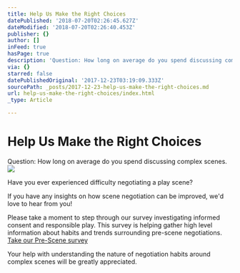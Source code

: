 ```yaml
---
title: Help Us Make the Right Choices
datePublished: '2018-07-20T02:26:45.627Z'
dateModified: '2018-07-20T02:26:40.453Z'
publisher: {}
author: []
inFeed: true
hasPage: true
description: 'Question: How long on average do you spend discussing complex scenes.'
via: {}
starred: false
datePublishedOriginal: '2017-12-23T03:19:09.333Z'
sourcePath: _posts/2017-12-23-help-us-make-the-right-choices.md
url: help-us-make-the-right-choices/index.html
_type: Article

---
```

# Help Us Make the Right Choices

Question: How long on average do you spend discussing complex scenes.
![](https://the-grid-user-content.s3-us-west-2.amazonaws.com/4aa0fb1d-84c2-4682-a8c6-0d80e06cb636.png)

Have you ever experienced difficulty negotiating a play scene?

If you have any insights on how scene negotiation can be improved, we'd love to hear from you!

Please take a moment to step through our survey investigating informed consent and responsible play. This survey is helping gather high level information about habits and trends surrounding pre-scene negotiations.
[Take our Pre-Scene survey][0]

Your help with understanding the nature of negotiation habits around complex scenes will be greatly appreciated.

[0]: https://www.surveymonkey.com/r/SQ8ZKZ3